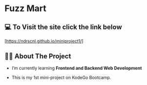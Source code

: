 # Fuzz Mart

## 💻 To Visit the site click the link below

[https://ndrscnl.github.io/miniproject1/]

## 🙋‍♂️ About The Project

- I’m currently learning **Frontend and Backend Web Development**

- This is my 1st mini-project on KodeGo Bootcamp.
